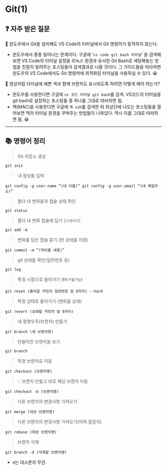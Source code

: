 # Git(1)



## ❓ 자주 받은 질문

🤚 윈도우에서 Git을 설치해도 VS Code의 터미널에서 Git 명령어가 동작하지 않는다.

- 윈도우에서 종종 일어나는 문제이다. 구글에 '`vs code git bash 터미널`' 을 검색해보면 VS Code의 터미널 설정을 리눅스 환경과 유사한 Git Bash로 세팅해놓는 방법을 친절히 알려주는 포스팅들이 검색결과로 나올 것이다. 그 가이드들을 따라하면 윈도우의 VS Code에서도 Git 명령어에 최적화된 터미널을 사용하실 수 있다. 😀



🤚 영상처럼 터미널에 예쁜 색과 함께 브랜치도 표시되도록 하려면 어떻게 해야 하는가?

- 윈도우를 사용한다면 구글에 `vs 코드 터미널 git bash`를 검색. VS코드의 터미널을 git bash로 설정하는 포스팅들 중 하나를 그대로 따라하면 됨.
- 맥(MAC)을 사용한다면 구글에 `맥 zsh`를 검색한 뒤 최상단에 나오는 포스팅들을 열어보면 맥의 터미널 환경을 꾸며주는 방법들이 나와있다. 역시 이를 그대로 따라하면 됨. 😀



------



## 📚 명령어 정리

> Git 저장소 생성

```
git init
```



> 내 정보들 입력

```
git config -g user.name “(내 이름)” git config -g user.email “(내 메일주소)”
```



> 폴더 내 변화들과 캡슐 상태 확인

```
git status
```



> 폴더 내 변화 캡슐에 담기 (`스테이지`)

```
git add -A
```



> 변화를 담은 캡슐 묻기 (현 상태를 저장)

```
git commit -m “(적어둘 내용)”
```



> git 상태들 확인(일련번호 등)

```
git log
```



> 특정 시점으로 돌아가기 (❗️`복구불가능`)

```
git reset (돌아갈 커밋의 일련번호 앞 6자리) --hard
```



> 특정 상태로 돌아가기 (변화를 상쇄)

```
git revert (상쇄할 커밋의 앞 6자리)
```



> 새 평행우주(브랜치) 만들기

```
git branch (새 브랜치명)
```



> 만들어진 브랜치들 보기

```
git branch
```



> 특정 브랜치로 이동

```
git checkout (브랜치명)
```



> 💡 브랜치 만들고 바로 해당 브랜치 이동

```
git checkout -b (브랜치명)
```



> 다른 브랜치의 변경사항 가져오기

```
git merge (대상 브랜치명)
```



> 다른 브랜치의 변경사항 가져오기(이력 깔끔히)

```
git rebase (대상 브랜치명)
```



> 브랜치 삭제

```
git branch -d (삭제할 브랜치명)
```

- `d`는 대소문자 무관.